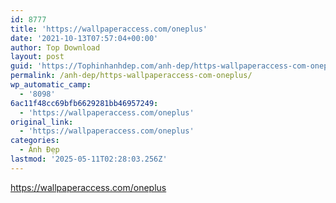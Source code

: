 ```yaml
---
id: 8777
title: 'https://wallpaperaccess.com/oneplus'
date: '2021-10-13T07:57:04+00:00'
author: Top Download
layout: post
guid: 'https://Tophinhanhdep.com/anh-dep/https-wallpaperaccess-com-oneplus/'
permalink: /anh-dep/https-wallpaperaccess-com-oneplus/
wp_automatic_camp:
  - '8098'
6ac11f48cc69bfb6629281bb46957249:
  - 'https://wallpaperaccess.com/oneplus'
original_link:
  - 'https://wallpaperaccess.com/oneplus'
categories:
  - Ảnh Đẹp
lastmod: '2025-05-11T02:28:03.256Z'
---
```

https://wallpaperaccess.com/oneplus
